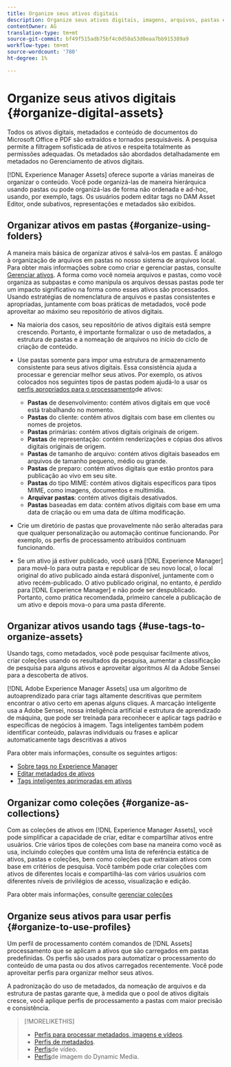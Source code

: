 ```yaml
---
title: Organize seus ativos digitais
description: Organize seus ativos digitais, imagens, arquivos, pastas e assim por diante usando o Experience Manager.
contentOwner: AG
translation-type: tm+mt
source-git-commit: bf49f515adb75bf4c0d50a53d0eaa7bb915389a9
workflow-type: tm+mt
source-wordcount: '780'
ht-degree: 1%

---
```



# Organize seus ativos digitais {#organize-digital-assets}

Todos os ativos digitais, metadados e conteúdo de documentos do Microsoft Office e PDF são extraídos e tornados pesquisáveis. A pesquisa permite a filtragem sofisticada de ativos e respeita totalmente as permissões adequadas. Os metadados são abordados detalhadamente em metadados no Gerenciamento de ativos digitais.

[!DNL Experience Manager Assets] oferece suporte a várias maneiras de organizar o conteúdo. Você pode organizá-las de maneira hierárquica usando pastas ou pode organizá-las de forma não ordenada e ad-hoc, usando, por exemplo, tags. Os usuários podem editar tags no DAM Asset Editor, onde subativos, representações e metadados são exibidos.

## Organizar ativos em pastas {#organize-using-folders}

A maneira mais básica de organizar ativos é salvá-los em pastas. É análogo à organização de arquivos em pastas no nosso sistema de arquivos local. Para obter mais informações sobre como criar e gerenciar pastas, consulte [Gerenciar ativos](managing-assets-touch-ui.md). A forma como você nomeia arquivos e pastas, como você organiza as subpastas e como manipula os arquivos dessas pastas pode ter um impacto significativo na forma como esses ativos são processados. Usando estratégias de nomenclatura de arquivos e pastas consistentes e apropriadas, juntamente com boas práticas de metadados, você pode aproveitar ao máximo seu repositório de ativos digitais.

* Na maioria dos casos, seu repositório de ativos digitais está sempre crescendo. Portanto, é importante formalizar o uso de metadados, a estrutura de pastas e a nomeação de arquivos no início do ciclo de criação de conteúdo.
* Use pastas somente para impor uma estrutura de armazenamento consistente para seus ativos digitais. Essa consistência ajuda a processar e gerenciar melhor seus ativos. Por exemplo, os ativos colocados nos seguintes tipos de pastas podem ajudá-lo a usar os [perfis apropriados para o processamento](processing-profiles.md)de ativos:

   * **Pastas** de desenvolvimento: contém ativos digitais em que você está trabalhando no momento.
   * **Pastas** do cliente: contém ativos digitais com base em clientes ou nomes de projetos.
   * **Pastas** primárias: contém ativos digitais originais de origem.
   * **Pastas** de representação: contém renderizações e cópias dos ativos digitais originais de origem.
   * **Pastas** de tamanho de arquivo: contém ativos digitais baseados em arquivos de tamanho pequeno, médio ou grande.
   * **Pastas** de preparo: contém ativos digitais que estão prontos para publicação ao vivo em seu site.
   * **Pastas** do tipo MIME: contém ativos digitais específicos para tipos MIME, como imagens, documentos e multimídia.
   * **Arquivar pastas**: contém ativos digitais desativados.
   * **Pastas** baseadas em data: contém ativos digitais com base em uma data de criação ou em uma data de última modificação.

* Crie um diretório de pastas que provavelmente não serão alteradas para que qualquer personalização ou automação continue funcionando. Por exemplo, os perfis de processamento atribuídos continuam funcionando.
* Se um ativo já estiver publicado, você usará [!DNL Experience Manager] para movê-lo para outra pasta e republicar de seu novo local, o local original do ativo publicado ainda estará disponível, juntamente com o ativo recém-publicado. O ativo publicado original, no entanto, é *perdido* para [!DNL Experience Manager] e não pode ser despublicado. Portanto, como prática recomendada, primeiro cancele a publicação de um ativo e depois mova-o para uma pasta diferente.

## Organizar ativos usando tags {#use-tags-to-organize-assets}

Usando tags, como metadados, você pode pesquisar facilmente ativos, criar coleções usando os resultados da pesquisa, aumentar a classificação de pesquisa para alguns ativos e aproveitar algoritmos AI da Adobe Sensei para a descoberta de ativos.

[!DNL Adobe Experience Manager Assets] usa um algoritmo de autoaprendizado para criar tags altamente descritivas que permitem encontrar o ativo certo em apenas alguns cliques. A marcação inteligente usa a Adobe Sensei, nossa inteligência artificial e estrutura de aprendizado de máquina, que pode ser treinada para reconhecer e aplicar tags padrão e específicas de negócios à imagem. Tags inteligentes também podem identificar conteúdo, palavras individuais ou frases e aplicar automaticamente tags descritivas a ativos

Para obter mais informações, consulte os seguintes artigos:

* [Sobre tags no Experience Manager](/help/sites-authoring/tags.md)
* [Editar metadados de ativos](metadata.md)
* [Tags inteligentes aprimoradas em ativos](enhanced-smart-tags.md)

## Organizar como coleções {#organize-as-collections}

Com as coleções de ativos em [!DNL Experience Manager Assets], você pode simplificar a capacidade de criar, editar e compartilhar ativos entre usuários. Crie vários tipos de coleções com base na maneira como você as usa, incluindo coleções que contêm uma lista de referência estática de ativos, pastas e coleções, bem como coleções que extraiam ativos com base em critérios de pesquisa.  Você também pode criar coleções com ativos de diferentes locais e compartilhá-las com vários usuários com diferentes níveis de privilégios de acesso, visualização e edição.

Para obter mais informações, consulte [gerenciar coleções](managing-collections-touch-ui.md)

<!-- TBD items: add screenshots where applicable
Any hints/recommendations of when to use what method of organizing? Some examples of how organizing helps towards a better taxonomy and improved content velocity.
Add back links to blog posts by marketing?
-->

## Organize seus ativos para usar perfis {#organize-to-use-profiles}

Um perfil de processamento contém comandos de [!DNL Assets] processamento que se aplicam a ativos que são carregados em pastas predefinidas. Os perfis são usados para automatizar o processamento do conteúdo de uma pasta ou dos ativos carregados recentemente. Você pode aproveitar perfis para organizar melhor seus ativos.

A padronização do uso de metadados, da nomeação de arquivos e da estrutura de pastas garante que, à medida que o pool de ativos digitais cresce, você aplique perfis de processamento a pastas com maior precisão e consistência.

>[!MORELIKETHIS]
>
>* [Perfis para processar metadados, imagens e vídeos](processing-profiles.md).
>* [Perfis de metadados](/help/assets/metadata-config.md#metadata-profiles).
>* [Perfis](video-profiles.md)de vídeo.
>* [Perfis](image-profiles.md)de imagem do Dynamic Media.

